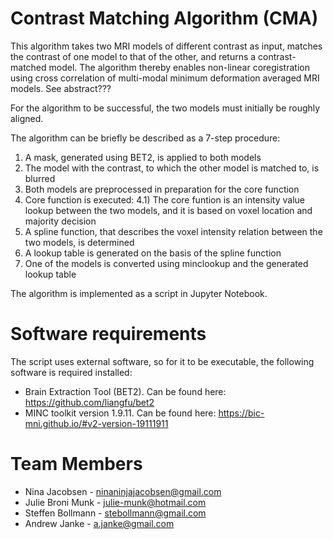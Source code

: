 # Contrast Matching Algorithm (CMA)

This algorithm takes two MRI models of different contrast as input, matches the contrast of one model to that of the other, and returns a contrast-matched model. The algorithm thereby enables non-linear coregistration using cross correlation of multi-modal minimum deformation averaged MRI models. See abstract???

For the algorithm to be successful, the two models must initially be roughly aligned.

The algorithm can be briefly be described as a 7-step procedure:

1) A mask, generated using BET2, is applied to both models
2) The model with the contrast, to which the other model is matched to, is blurred
3) Both models are preprocessed in preparation for the core function
4) Core function is executed: 
  4.1) The core funtion is an intensity value lookup between the two models, and it is based on voxel location and majority decision
5) A spline function, that describes the voxel intensity relation between the two models, is determined
6) A lookup table is generated on the basis of the spline function
7) One of the models is converted using minclookup and the generated lookup table

The algorithm is implemented as a script in Jupyter Notebook. 

# Software requirements

The script uses external software, so for it to be executable, the following software is required installed:  

- Brain Extraction Tool (BET2). Can be found here: https://github.com/liangfu/bet2
- MINC toolkit version 1.9.11. Can be found here: https://bic-mni.github.io/#v2-version-19111911

# Team Members

- Nina Jacobsen - ninaninjajacobsen@gmail.com
- Julie Broni Munk - julie-munk@hotmail.com
- Steffen Bollmann - stebollmann@gmail.com
- Andrew Janke - a.janke@gmail.com

